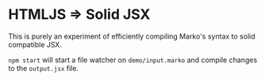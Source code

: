 # HTMLJS => Solid JSX

This is purely an experiment of efficiently compiling Marko's syntax to solid compatible JSX.

`npm start` will start a file watcher on `demo/input.marko` and compile changes to the `output.jsx` file.
